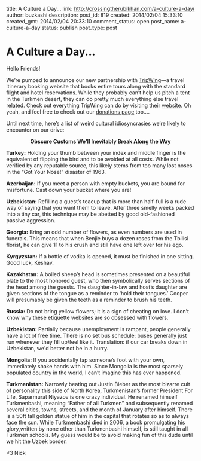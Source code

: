 title: A Culture a Day...
link: http://crossingtherubikhan.com/a-culture-a-day/
author: buzkashi
description: 
post_id: 819
created: 2014/02/04 15:33:10
created_gmt: 2014/02/04 20:33:10
comment_status: open
post_name: a-culture-a-day
status: publish
post_type: post

# A Culture a Day...

<p>Hello Friends!</p>
<p>We’re pumped to announce our new partnership with <a href="http://www.tripwing.com" title="TripWing" target="_blank">TripWing</a>—a travel itinerary booking website that books entire tours along with the standard flight and hotel reservations. While they probably can’t help us pitch a tent in the Turkmen desert, they can do pretty much everything else travel related. Check out everything TripWing can do by visiting their <a href="http://www.tripwing.com" title="website" target="_blank">website</a>. Oh yeah, and feel free to check out our <a href="http://crossingtherubikhan.com/#donate" title="donations page" target="_blank">donations page</a> too….</p>
<p>Until next time, here’s a list of weird cultural idiosyncrasies we’re likely to encounter on our drive: </p>
<p text align=center><strong>Obscure Customs We’ll Inevitably Break Along the Way</strong></p>

<p><strong>Turkey:</strong> Holding your thumb between your index and middle finger is the equivalent of flipping the bird and to be avoided at all costs. While not verified by any reputable source, this likely stems from too many lost noses in the “Got Your Nose!” disaster of 1963.</p>
<p><strong>Azerbaijan:</strong> If you meet a person with empty buckets, you are bound for misfortune. Cast down your bucket where you are!</p>
<p><strong>Uzbekistan:</strong> Refilling a guest’s teacup that is more than half-full is a rude way of saying that you want them to leave. After three smelly weeks packed into a tiny car, this technique may be abetted by good old-fashioned passive aggression.</p>
<p><strong>Georgia:</strong> Bring an odd number of flowers, as even numbers are used in funerals. This means that when Benjie buys a dozen roses from the Tbilisi florist, he can give 11 to his crush and still have one left over for his ego.</p>
<p><strong>Kyrgyzstan:</strong> If a bottle of vodka is opened, it must be finished in one sitting. Good luck, Keshav.</p>
<p><strong>Kazakhstan:</strong> A boiled sheep’s head is sometimes presented on a beautiful plate to the most honored guest, who then symbolically serves sections of the head among the guests. The daughter-in-law and host’s daughter are given sections of the tongue as a reminder to ‘hold their tongues.’ Cooper will presumably be given the teeth as a reminder to brush his teeth.</p>
<p><strong>Russia:</strong> Do not bring yellow flowers; it is a sign of cheating on love. I don’t know why these etiquette websites are so obsessed with flowers.</p>
<p><strong>Uzbekistan:</strong> Partially because unemployment is rampant, people generally have a lot of free time. There is no set bus schedule: buses generally just run whenever they fill up/feel like it. Translation: if our car breaks down in Uzbekistan, we'd better not be in a hurry.</p>
<p><strong>Mongolia:</strong> If you accidentally tap someone’s foot with your own, immediately shake hands with him. Since Mongolia is the most sparsely populated country in the world, I can’t imagine this has ever happened.</p>
<p><strong>Turkmenistan:</strong> Narrowly beating out Justin Bieber as the most bizarre cult of personality this side of North Korea, Turkmenistan’s former President For Life, Saparmurat Niyazov is one crazy individual. He renamed himself Turkmenbashi, meaning “Father of all Turkmen” and subsequently renamed several cities, towns, streets, and the month of January after himself. There is a 50ft tall golden statue of him in the capital that rotates so as to always face the sun. While Turkmenbashi died in 2006, a book promulgating his glory,written by none other than Turkmenbashi himself, is still taught in all Turkmen schools. My guess would be to avoid making fun of this dude until we hit the Uzbek border.</p>
<p>&lt;3
Nick</p>